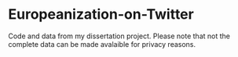 # Europeanization-on-Twitter
Code and data from my dissertation project. Please note that not the complete data can be made avalaible for privacy reasons.
